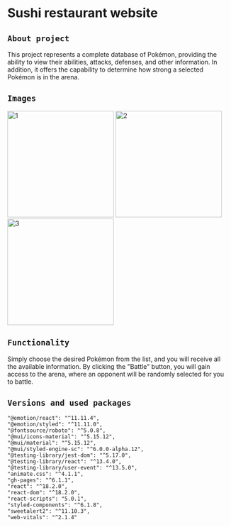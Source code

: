 # Sushi restaurant website

## `About project`

This project represents a complete database of Pokémon, providing the ability to view their abilities, attacks, defenses, and other information. In addition, it offers the capability to determine how strong a selected Pokémon is in the arena.

## `Images`

<img src="https://github.com/TigerTimofey/soul-mall/assets/119110538/c0377244-5c38-497e-86b0-a281656d7159" alt="1"  height="240">
<img src="https://github.com/TigerTimofey/soul-mall/assets/119110538/63a30963-4e0b-4945-8569-9a94a2ff5e9a" alt="2"  height="240">
<img src="https://github.com/TigerTimofey/soul-mall/assets/119110538/a9cfbbce-caa1-4d3d-b355-a9da09710eed" alt="3"  height="240">

## `Functionality`

Simply choose the desired Pokémon from the list, and you will receive all the available information. By clicking the "Battle" button, you will gain access to the arena, where an opponent will be randomly selected for you to battle.

## `Versions and used packages`

    "@emotion/react": "^11.11.4",
    "@emotion/styled": "^11.11.0",
    "@fontsource/roboto": "^5.0.8",
    "@mui/icons-material": "^5.15.12",
    "@mui/material": "^5.15.12",
    "@mui/styled-engine-sc": "^6.0.0-alpha.12",
    "@testing-library/jest-dom": "^5.17.0",
    "@testing-library/react": "^13.4.0",
    "@testing-library/user-event": "^13.5.0",
    "animate.css": "^4.1.1",
    "gh-pages": "^6.1.1",
    "react": "^18.2.0",
    "react-dom": "^18.2.0",
    "react-scripts": "5.0.1",
    "styled-components": "^6.1.8",
    "sweetalert2": "^11.10.3",
    "web-vitals": "^2.1.4"
